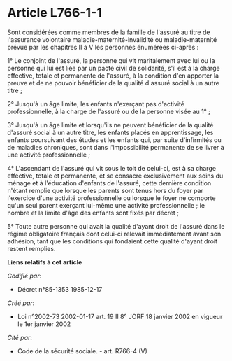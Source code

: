 # Article L766-1-1

Sont considérées comme membres de la famille de l'assuré au titre de l'assurance volontaire maladie-maternité-invalidité ou
maladie-maternité prévue par les chapitres II à V les personnes énumérées ci-après :

1° Le conjoint de l'assuré, la personne qui vit maritalement avec lui ou la personne qui lui est liée par un pacte civil de
solidarité, s'il est à la charge effective, totale et permanente de l'assuré, à la condition d'en apporter la preuve et de ne
pouvoir bénéficier de la qualité d'assuré social à un autre titre ;

2° Jusqu'à un âge limite, les enfants n'exerçant pas d'activité professionnelle, à la charge de l'assuré ou de la personne
visée au 1° ;

3° Jusqu'à un âge limite et lorsqu'ils ne peuvent bénéficier de la qualité d'assuré social à un autre titre, les enfants
placés en apprentissage, les enfants poursuivant des études et les enfants qui, par suite d'infirmités ou de maladies
chroniques, sont dans l'impossibilité permanente de se livrer à une activité professionnelle ;

4° L'ascendant de l'assuré qui vit sous le toit de celui-ci, est à sa charge effective, totale et permanente, et se consacre
exclusivement aux soins du ménage et à l'éducation d'enfants de l'assuré, cette dernière condition n'étant remplie que
lorsque les parents sont tenus hors du foyer par l'exercice d'une activité professionnelle ou lorsque le foyer ne comporte
qu'un seul parent exerçant lui-même une activité professionnelle ; le nombre et la limite d'âge des enfants sont fixés par
décret ;

5° Toute autre personne qui avait la qualité d'ayant droit de l'assuré dans le régime obligatoire français dont celui-ci
relevait immédiatement avant son adhésion, tant que les conditions qui fondaient cette qualité d'ayant droit restent
remplies.

**Liens relatifs à cet article**

_Codifié par_:

  - Décret n°85-1353 1985-12-17

_Créé par_:

  - Loi n°2002-73 2002-01-17 art. 19 II 8° JORF 18 janvier 2002 en vigueur le 1er janvier 2002

_Cité par_:

  - Code de la sécurité sociale. - art. R766-4 (V)
